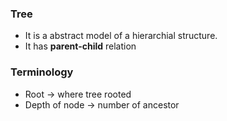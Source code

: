 ### Tree
- It is a abstract model of a hierarchial structure.
- It has **parent-child** relation
 
### Terminology
 - Root 	 -> where tree rooted
 - Depth of node -> number of ancestor
